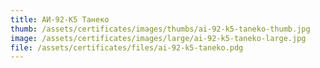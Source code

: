 ```yaml
---
title: АИ-92-К5 Танеко
thumb: /assets/certificates/images/thumbs/ai-92-k5-taneko-thumb.jpg
image: /assets/certificates/images/large/ai-92-k5-taneko-large.jpg
file: /assets/certificates/files/ai-92-k5-taneko.pdg
---
```

